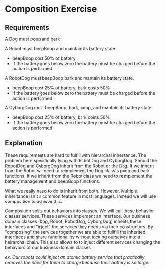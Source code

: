 # Composition Exercise

## Requirements

A Dog must poop and bark

A Robot must beepBoop and maintain its battery state.
- beepBoop cost 50% of battery
- If the battery goes below zero the battery must be charged before the action is performed

A RobotDog must beepBoop bark and mantain its battery state.
- beepBoop cost 25% of battery, bark costs 50%
- If the battery goes below zero the battery must be charged before the action is performed

A CyborgDog must beepBoop, bark, poop, and mantain its battery state.
- beepBoop cost 25% of battery, bark costs 50%
- If the battery goes below zero the battery must be charged before the action is performed

## Explanation

These requirements are hard to fulfill with hierarchal inheritance. The problem here specifically lying with RobotDog and CyborgDog. Should the RobotDog and CyborgDog inherit from the Robot or the Dog. If we inherit from the Robot we need to reimplement the Dog class's poop and bark functions. If we inherit from the Robot class we need to reimplement the battery management and beepBoop functions.

What we really need to do is inherit from both. However, Multiple inheritance isn't a common feature in most languages. Instead we will use composition to achieve this.

Composition splits out behaviors into classes. We will call these behavior classes services. These services implement an interface. Our business domain classes (Dog, Robot, RobotDog, CyborgDog) inherits these interfaces and "inject" the services they needs via their constructors. By "composing" the services together we are able to fullfill the inherited interfaces and share functionallity without locking ourselves into a heirarchal chain. This also allows to to inject different services changing the behaviors of our business domain classes. 

*ex. Our robots could inject an atomic battery service that practically removes the need for them to charge because their battery is so large.*